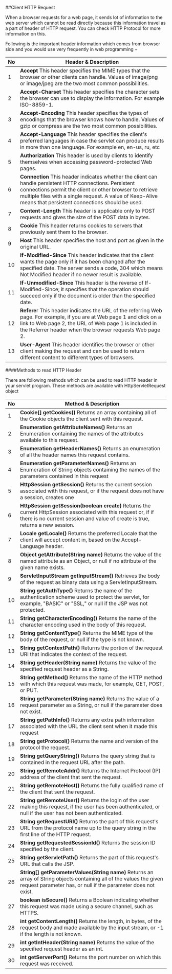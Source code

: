 ##Client HTTP Request

When a browser requests for a web page, it sends lot of information to the web server which cannot be read directly because this information travel as a part of header of HTTP request. You can check HTTP Protocol for more information on this.

Following is the important header information which comes from browser side and you would use very frequently in web programming −

| No | Header & Description                                                                                                                                                                                                                                                             |
|----|----------------------------------------------------------------------------------------------------------------------------------------------------------------------------------------------------------------------------------------------------------------------------------|
| 1  | **Accept**  This header specifies the MIME types that the browser or other clients can handle. Values of image/png or image/jpeg are the two most common possibilities.                                                                                                              |
| 2  | **Accept-Charset**  This header specifies the character sets the browser can use to display the information. For example ISO-8859-1.                                                                                                                                                 |
| 3  | **Accept-Encoding**  This header specifies the types of encodings that the browser knows how to handle. Values of gzip or compress are the two most common possibilities.                                                                                                            |
| 4  | **Accept-Language**  This header specifies the client's preferred languages in case the servlet can produce results in more than one language. For example en, en-us, ru, etc                                                                                                        |
| 5  | **Authorization**  This header is used by clients to identify themselves when accessing password-protected Web pages.                                                                                                                                                                |
| 6  | **Connection**  This header indicates whether the client can handle persistent HTTP connections. Persistent connections permit the client or other browser to retrieve multiple files with a single request. A value of Keep-Alive means that persistent connections should be used. |
| 7  | **Content-Length**  This header is applicable only to POST requests and gives the size of the POST data in bytes.                                                                                                                                                                    |
| 8  | **Cookie**  This header returns cookies to servers that previously sent them to the browser.                                                                                                                                                                                         |
| 9  | **Host**  This header specifies the host and port as given in the original URL.                                                                                                                                                                                                      |
| 10 | **If-Modified-Since**  This header indicates that the client wants the page only if it has been changed after the specified date. The server sends a code, 304 which means Not Modified header if no newer result is available.                                                      |
| 11 | **If-Unmodified-Since**  This header is the reverse of If-Modified-Since; it specifies that the operation should succeed only if the document is older than the specified date.                                                                                                      |
| 12 | **Refere**r  This header indicates the URL of the referring Web page. For example, if you are at Web page 1 and click on a link to Web page 2, the URL of Web page 1 is included in the Referrer header when the browser requests Web page 2.                                        |
| 13 | **User-Agent**  This header identifies the browser or other client making the request and can be used to return different content to different types of browsers.                                                                                                                    |


####Methods to read HTTP Header

There are following methods which can be used to read HTTP header in your servlet program. These methods are available with HttpServletRequest object

| No | Method & Description                                                                                                                                                                           |
|----|------------------------------------------------------------------------------------------------------------------------------------------------------------------------------------------------|
| 1  | **Cookie[] getCookies()**  Returns an array containing all of the Cookie objects the client sent with this request.                                                                                |
| 2  | **Enumeration getAttributeNames()**  Returns an Enumeration containing the names of the attributes available to this request.                                                                      |
| 3  | **Enumeration getHeaderNames()**  Returns an enumeration of all the header names this request contains.                                                                                            |
| 4  | **Enumeration getParameterNames()**  Returns an Enumeration of String objects containing the names of the parameters contained in this request                                                     |
| 5  | **HttpSession getSession()**  Returns the current session associated with this request, or if the request does not have a session, creates one                                                     |
| 6  | **HttpSession getSession(boolean create)**  Returns the current HttpSession associated with this request or, if if there is no current session and value of create is true, returns a new session. |
| 7  | **Locale getLocale()**  Returns the preferred Locale that the client will accept content in, based on the Accept-Language header.                                                                  |
| 8  | **Object getAttribute(String name)**  Returns the value of the named attribute as an Object, or null if no attribute of the given name exists.                                                     |
| 9  | **ServletInputStream getInputStream()**  Retrieves the body of the request as binary data using a ServletInputStream.                                                                              |
| 10 | **String getAuthType()**  Returns the name of the authentication scheme used to protect the servlet, for example, "BASIC" or "SSL," or null if the JSP was not protected.                          |
| 11 | **String getCharacterEncoding()**  Returns the name of the character encoding used in the body of this request.                                                                                    |
| 12 | **String getContentType()**  Returns the MIME type of the body of the request, or null if the type is not known.                                                                                   |
| 13 | **String getContextPath()**  Returns the portion of the request URI that indicates the context of the request.                                                                                     |
| 14 | **String getHeader(String name)**  Returns the value of the specified request header as a String.                                                                                                  |
| 15 | **String getMethod()**  Returns the name of the HTTP method with which this request was made, for example, GET, POST, or PUT.                                                                      |
| 16 | **String getParameter(String name)**  Returns the value of a request parameter as a String, or null if the parameter does not exist.                                                               |
| 17 | **String getPathInfo()**  Returns any extra path information associated with the URL the client sent when it made this request                                                                     |
| 18 | **String getProtocol()**  Returns the name and version of the protocol the request.                                                                                                                |
| 19 | **String getQueryString()**  Returns the query string that is contained in the request URL after the path.                                                                                         |
| 20 | **String getRemoteAddr()**  Returns the Internet Protocol (IP) address of the client that sent the request.                                                                                        |
| 21 | **String getRemoteHost()**  Returns the fully qualified name of the client that sent the request.                                                                                                  |
| 22 | **String getRemoteUser()**  Returns the login of the user making this request, if the user has been authenticated, or null if the user has not been authenticated.                                 |
| 23 | **String getRequestURI()**  Returns the part of this request's URL from the protocol name up to the query string in the first line of the HTTP request.                                            |
| 24 | **String getRequestedSessionId()**  Returns the session ID specified by the client.                                                                                                                |
| 25 | **String getServletPath()**  Returns the part of this request's URL that calls the JSP.                                                                                                            |
| 26 | **String[] getParameterValues(String name)**  Returns an array of String objects containing all of the values the given request parameter has, or null if the parameter does not exist.            |
| 27 | **boolean isSecure()**  Returns a Boolean indicating whether this request was made using a secure channel, such as HTTPS.                                                                          |
| 28 | **int getContentLength()**  Returns the length, in bytes, of the request body and made available by the input stream, or -1 if the length is not known.                                            |
| 29 | **int getIntHeader(String name)**  Returns the value of the specified request header as an int.                                                                                                    |
| 30 | **int getServerPort()**  Returns the port number on which this request was received.                                                                                                               |
